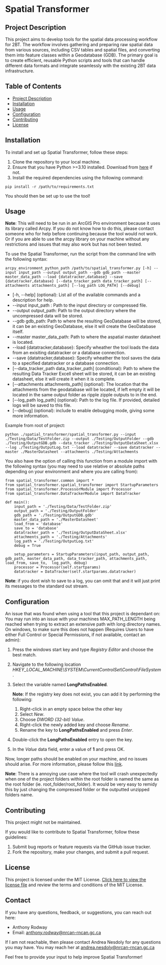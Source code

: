 # Spatial Transformer

## Project Description

This project aims to develop tools for the spatial data processing workflow for 2BT. The workflow involves gathering and preparing raw spatial data from various sources, including CSV tables and spatial files, and converting them into feature classes within a Geodatabase (GDB). The primary goal is to create efficient, reusable Python scripts and tools that can handle different data formats and integrate seamlessly with the existing 2BT data infrastructure.

## Table of Contents

- [Project Description](#project-description)
- [Installation](#installation)
- [Usage](#usage)
- [Configuration](#configuration)
- [Contributing](#contributing)
- [License](#license)

## Installation

To install and set up Spatial Transformer, follow these steps:

1. Clone the repository to your local machine.
2. Ensure that you have Python >=3.10 installed. Download from [here](https://www.python.org/downloads/release/python-3100/) if not.
3. Install the required dependencies using the following command:

```
pip install -r /path/to/requirements.txt
```

You should then be set up to use the tool!

## Usage

**Note**: This will need to be run in an ArcGIS Pro environment because it uses its library called Arcpy. If you do not know how to do this, please contact someone who for help before continuing because the tool would not work. Or if you are able to use the arcpy library on your machine without any restrictions and issues that may also work but has not been tested.

To use the Spatial Transformer, run the script from the command line with the following syntax:

```
arcpy_environment_python_path /path/to/spatial_transformer.py [-h] --input input_path --output output_path --gdb gdb_path --master master_data_path --load {datatracker,database} --save {datatracker,database} [--data_tracker_path data_tracker_path] [--attachments attachments_path] [--log_path LOG_PATH] [--debug]
```
- [-h, --help] (optional): List all of the available commands and a description for help.
- --input input_path : Path to the input directory or compressed file.
- --output output_path: Path to the output directory where the uncompressed data will be stored.
- --gdb gdb_path: Path to where the resulting GeoDatabase will be stored, it can be an existing GeoDatabase, else it will create the GeoDatabase itself.
- --master master_data_path: Path to where the aspatial master datasheet is located.
- --load {datatracker,database}: Specify wheather the tool loads the data from an exisiting datatracker or a database connection. 
- --save {datatracker,database}: Specify wheather the tool saves the data to a specified datatracker or a database connection. 
- [--data_tracker_path data_tracker_path] (conditional): Path to where the resulting Data Tracker Excell sheet will be stored, it can be an existing datasheet, else it will create it when it is complete.
- [--attachments attachments_path] (optional): The location that the attachments from the geodatabase will be located, if left empty it will be located in the same output folder as ripple zipple outputs to in the end.
- [--log_path log_path] (optional): Path to the log file. If provided, detailed logs will be saved to this file. 
- [--debug] (optional): include to enable debugging mode, giving some more information.

Example from root of project:
```
python ./spatial_transformer/spatial_transformer.py --input ./Testing/Data/TestFolder.zip --output ./Testing/OutputFolder --gdb ./Testing/OutputGDB.gdb --data_tracker ./Testing/OutputDataSheet.xlsx --log ./Testing/OutputLog.txt --load datatracker --save datatracker --master ./MasterDatasheet --attachments ./Testing/Attachments
```

You also have the option of calling this function from a module import with the following syntax (you may need to use relative or absolute paths depending on your environment and where you are calling from):
```
from spatial_transformer.common import *
from spatial_transformer.spatial_transformer import StartupParameters
from spatial_transformer.ProcessorModule import Processor
from spatial_transformer.DataTrackerModule import DataTracker

def main():
    input_path = './Testing/Data/TestFolder.zip'
    output_path = './Testing/OutputFolder'
    gdb_path = './Testing/OutputGDB.gdb'
    master_data_path = './MasterDatasheet'
    load_from = 'database'
    save_to = 'database'
    datatracker_path = './Testing/OutputDataSheet.xlsx'
    attachments_path = './Testing/Attachments'
    log_path = './Testing/OutputLog.txt'
    debug = True
    
    setup_parameters = StartupParameters(input_path, output_path, gdb_path, master_data_path, data_tracker_path, attachments_path, load_from, save_to,  log_path, debug)
    processor = Processor(self.startparams)
    datatracker = DataTracker(self.startparams.datatracker)
```
**Note**: if you dont wish to save to a log, you can omit that and it will just print its messages to the standard out stream.

## Configuration

An issue that was found when using a tool that this project is dependant on: You may run into an issue with your machines MAX_PATH_LENGTH being reached when trying to extract an extensive path with long directory names. On windows, to make sure this does not happen (Requires Users to have either Full Control or Special Permissions, if not available, contact an admin):

1. Press the windows start key and type *Registry Editor* and choose the best match.
2. Navigate to the following location
*HKEY_LOCAL_MACHINE\SYSTEM\CurrentControlSet\Control\FileSystem*.
3. Select the variable named **LongPathsEnabled**.
    
    **Note**: If the registry key does not exist, you can add it by performing the following:
    
    1. Right-click in an empty space below the other key
    2. Select *New*.
    3. Choose *DWORD (32-bit) Value*.
    4. Right-click the newly added key and choose *Rename*.
    5. Rename the key to **LongPathsEnabled** and press *Enter*.

4. Double-click the **LongPathsEnabled** entry to open the key.
5. In the *Value* data field, enter a value of **1** and press OK.

Now, longer paths should be enabled on your machine, and no issues should arise. For more information, please follow this [link](https://www.autodesk.com/support/technical/article/caas/sfdcarticles/sfdcarticles/The-Windows-10-default-path-length-limitation-MAX-PATH-is-256-characters.html#:~:text=By%20default%2C%20Windows%20uses%20a,Files%2C%20Paths%2C%20and%20Namespaces.).

**Note**: There is a annoying use case where the tool will crash unexpectedly when one of the project folders within the root folder is named the same as the root folder (ie. root_folder/root_folder). It would be very easy to remidy this by just changing the compressed folder or the outputted unzipped folders name.


## Contributing

This project might not be maintained.

If you would like to contribute to Spatial Transformer, follow these guidelines:

1. Submit bug reports or feature requests via the GitHub issue tracker.
2. Fork the repository, make your changes, and submit a pull request.

## License

This project is licensed under the MIT License. [Click here to view the license file](../LICENSE) and review the terms and conditions of the MIT License.

## Contact

If you have any questions, feedback, or suggestions, you can reach out here:

- Anthony Rodway
- Email: anthony.rodway@nrcan-rncan.gc.ca

If I am not reachable, then please contact Andrea Nesdoly for any questions you may have. You may reach her at andrea.nesdoly@nrcan-rncan.gc.ca

Feel free to provide your input to help improve Spatial Transformer!
